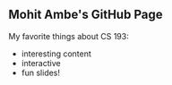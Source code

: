 ## Mohit Ambe's GitHub Page

My favorite things about CS 193:

- interesting content
- interactive
- fun slides!
